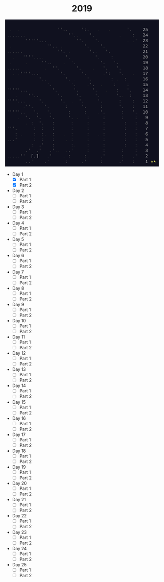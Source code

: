 <div align="center">
<h1>2019</h1>
<img src="../images/2019.png">
</div>

- Day 1
  - [x] Part 1
  - [x] Part 2
- Day 2
  - [ ] Part 1
  - [ ] Part 2
- Day 3
  - [ ] Part 1
  - [ ] Part 2
- Day 4
  - [ ] Part 1
  - [ ] Part 2
- Day 5
  - [ ] Part 1
  - [ ] Part 2
- Day 6
  - [ ] Part 1
  - [ ] Part 2
- Day 7
  - [ ] Part 1
  - [ ] Part 2
- Day 8
  - [ ] Part 1
  - [ ] Part 2
- Day 9
  - [ ] Part 1
  - [ ] Part 2
- Day 10
  - [ ] Part 1
  - [ ] Part 2
- Day 11
  - [ ] Part 1
  - [ ] Part 2
- Day 12
  - [ ] Part 1
  - [ ] Part 2
- Day 13
  - [ ] Part 1
  - [ ] Part 2
- Day 14
  - [ ] Part 1
  - [ ] Part 2
- Day 15
  - [ ] Part 1
  - [ ] Part 2
- Day 16
  - [ ] Part 1
  - [ ] Part 2
- Day 17
  - [ ] Part 1
  - [ ] Part 2
- Day 18
  - [ ] Part 1
  - [ ] Part 2
- Day 19
  - [ ] Part 1
  - [ ] Part 2
- Day 20
  - [ ] Part 1
  - [ ] Part 2
- Day 21
  - [ ] Part 1
  - [ ] Part 2
- Day 22
  - [ ] Part 1
  - [ ] Part 2
- Day 23
  - [ ] Part 1
  - [ ] Part 2
- Day 24
  - [ ] Part 1
  - [ ] Part 2
- Day 25
  - [ ] Part 1
  - [ ] Part 2
